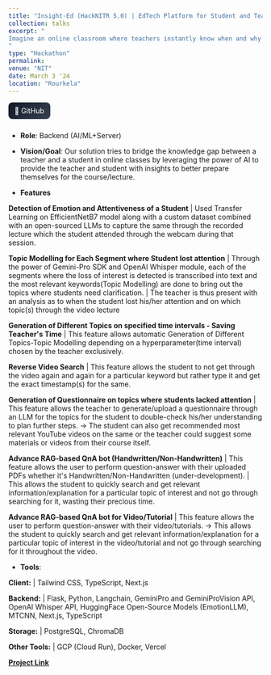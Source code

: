 ```yaml
---
title: "Insight-Ed (HackNITR 5.0) | EdTech Platform for Student and Teacher"
collection: talks
excerpt: "
Imagine an online classroom where teachers instantly know when and why students lose focus. Our AI-powered solution bridges the knowledge gap by detecting student emotions and attentiveness, highlighting problem areas, makes the teacher aware of each student's progress. With features like reverse video search, dynamic questionnaires, and advanced Q&A bots, we transform the learning experience, making it more interactive and insightful. Redefining online education with our model, ensuring every student gets the attention they need, right when they need it.
"
type: "Hackathon"
permalink: 
venue: "NIT"
date: March 3 '24
location: "Rourkela"
---
```


<div class="project-links" style="display:flex; gap:10px; flex-wrap:wrap; margin: 8px 0 24px;">
  <a href="https://github.com/YuvrajSingh-mist/Insight-Ed" target="_blank" rel="noopener" class="model-details-btn" style="background: linear-gradient(135deg, #111827, #374151); padding: 8px 12px; border-radius: 8px; color: #fff; text-decoration: none;">
    🐙 GitHub
  </a>
</div>

* **Role**: Backend (AI/ML+Server)

* **Vision/Goal**: Our solution tries to bridge the knowledge gap between a teacher and a student in online classes by leveraging the power of AI to provide the teacher and student with insights to better prepare themselves for the course/lecture.

* **Features** 

**Detection of Emotion and Attentiveness of a Student** | Used Transfer Learning on EfficientNetB7 model along with a custom dataset combined with an open-sourced LLMs to capture the same through the recorded lecture which the student attended through the webcam during that session.

**Topic Modelling for Each Segment where Student lost attention** | Through the power of Gemini-Pro SDK and OpenAI Whisper module, each of the segments where the loss of interest is detected is transcribed into text and the most relevant keywords(Topic Modelling) are done to bring out the topics where students need clarification. | The teacher is thus present with an analysis as to when the student lost his/her attention and on which topic(s) through the video lecture

**Generation of Different Topics on specified time intervals - Saving Teacher's Time** | This feature allows automatic Generation of Different Topics-Topic Modelling depending on a hyperparameter(time interval) chosen by the teacher exclusively.

**Reverse Video Search** | This feature allows the student to not get through the video again and again for a particular keyword but rather type it and get the exact timestamp(s) for the same.

**Generation of Questionnaire on topics where students lacked attention** | This feature allows the teacher to generate/upload a questionnaire through an LLM for the topics for the student to double-check his/her understanding to plan further steps. -> The student can also get recommended most relevant YouTube videos on the same or the teacher could suggest some materials or videos from their course itself.

**Advance RAG-based QnA bot (Handwritten/Non-Handwritten)** | This feature allows the user to perform question-answer with their uploaded PDFs whether it's Handwritten/Non-Handwritten (under-development). | This allows the student to quickly search and get relevant information/explanation for a particular topic of interest and not go through searching for it, wasting their precious time.

**Advance RAG-based QnA bot for Video/Tutorial** | This feature allows the user to perform question-answer with their video/tutorials. -> This allows the student to quickly search and get relevant information/explanation for a particular topic of interest in the video/tutorial and not go through searching for it throughout the video.

* **Tools**: 

**Client:** |  Tailwind CSS, TypeScript, Next.js

**Backend:** | Flask, Python, Langchain, GeminiPro and GeminiProVision API, OpenAI Whisper API, HuggingFace Open-Source Models (EmotionLLM), MTCNN, Next.js, TypeScript

**Storage:** | PostgreSQL, ChromaDB

**Other Tools:** | GCP (Cloud Run), Docker, Vercel

[**Project Link**](https://github.com/YuvrajSingh-mist/Insight-Ed)

